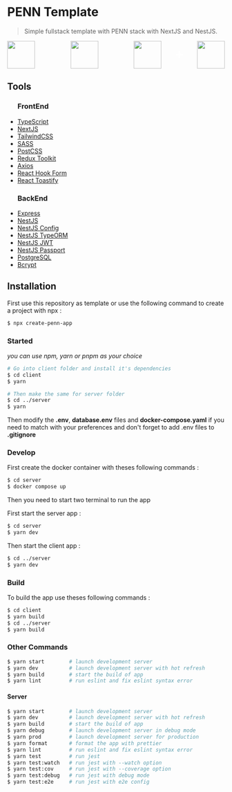 # PENN Template

> Simple fullstack template with PENN stack with NextJS and NestJS.

<div align="center" style="width: 100%; display: flex; justify-content: space-between; align-items: center">

  <img src="https://www.deleauvictor.fr/images/icons/Database/PostgreSQL.svg" width="64px" height="64px"/>

  <svg xmlns="http://www.w3.org/2000/svg" version="1.1" xmlns:xlink="http://www.w3.org/1999/xlink" xmlns:svgjs="http://svgjs.com/svgjs" width="16" height="16"      x="0" y="0" viewBox="0 0 401.994 401.994" style="enable-background:new 0 0 512 512" xml:space="preserve" class=""><g><path d="M394 154.175c-          5.331-5.33-11.806-7.994-19.417-7.994H255.811V27.406c0-7.611-2.666-14.084-7.994-19.414C242.488 2.666 236.02 0 228.398 0h-54.812c-7.612 0-14.084 2.663-19.414   7.993-5.33 5.33-7.994 11.803-7.994 19.414v118.775H27.407c-7.611 0-14.084 2.664-19.414 7.994S0 165.973 0 173.589v54.819c0 7.618 2.662 14.086 7.992 19.411 5.33   5.332 11.803 7.994 19.414 7.994h118.771V374.59c0 7.611 2.664 14.089 7.994 19.417 5.33 5.325 11.802 7.987 19.414 7.987h54.816c7.617 0 14.086-2.662 19.417-7.987 5.332-5.331 7.994-11.806 7.994-19.417V255.813h118.77c7.618 0 14.089-2.662 19.417-7.994 5.329-5.325 7.994-11.793 7.994-19.411v-54.819c-.002-7.616-2.661-14.087-7.993-19.414z" fill="#ffffff" data-original="#000000" class=""></path></g></svg>

  <img src="https://www.deleauvictor.fr/images/icons/Frameworks%20Back/express.svg" width="64px" height="64px"/>
  
  

  <svg xmlns="http://www.w3.org/2000/svg" version="1.1" xmlns:xlink="http://www.w3.org/1999/xlink" xmlns:svgjs="http://svgjs.com/svgjs" width="16" height="16"    x="0" y="0" viewBox="0 0 401.994 401.994" style="enable-background:new 0 0 512 512" xml:space="preserve" class=""><g><path d="M394 154.175c-  5.331-5.33-11.806-7.994-19.417-7.994H255.811V27.406c0-7.611-2.666-14.084-7.994-19.414C242.488 2.666 236.02 0 228.398 0h-54.812c-7.612 0-14.084 2.663-19.414 7.993-5.33 5.33-7.994 11.803-7.994 19.414v118.775H27.407c-7.611 0-14.084 2.664-19.414 7.994S0 165.973 0 173.589v54.819c0 7.618 2.662 14.086 7.992 19.411 5.33 5.332 11.803 7.994 19.414 7.994h118.771V374.59c0 7.611 2.664 14.089 7.994 19.417 5.33 5.325 11.802 7.987 19.414 7.987h54.816c7.617 0 14.086-2.662 19.417-7.987 5.332-5.331 7.994-11.806 7.994-19.417V255.813h118.77c7.618 0 14.089-2.662 19.417-7.994 5.329-5.325 7.994-11.793 7.994-19.411v-54.819c-.002-7.616-2.661-14.087-7.993-19.414z" fill="#ffffff" data-original="#000000" class=""></path></g></svg>

  <img src="https://www.deleauvictor.fr/images/icons/Frameworks%20Front/nextjs.svg" width="64px" height="64px"/>

  <svg xmlns="http://www.w3.org/2000/svg" version="1.1" xmlns:xlink="http://www.w3.org/1999/xlink" xmlns:svgjs="http://svgjs.com/svgjs" width="16" height="16"      x="0" y="0" viewBox="0 0 401.994 401.994" style="enable-background:new 0 0 512 512" xml:space="preserve" class=""><g><path d="M394 154.175c-5.331-5.33-11.806-7.994-19.417-7.994H255.811V27.406c0-7.611-2.666-14.084-7.994-19.414C242.488 2.666 236.02 0 228.398 0h-54.812c-7.612 0-14.084 2.663-19.414 7.993-5.33 5.33-7.994 11.803-7.994 19.414v118.775H27.407c-7.611 0-14.084 2.664-19.414 7.994S0 165.973 0 173.589v54.819c0 7.618 2.662 14.086 7.992 19.411 5.33 5.332 11.803 7.994 19.414 7.994h118.771V374.59c0 7.611 2.664 14.089 7.994 19.417 5.33 5.325 11.802 7.987 19.414 7.987h54.816c7.617 0 14.086-2.662 19.417-7.987 5.332-5.331 7.994-11.806 7.994-19.417V255.813h118.77c7.618 0 14.089-2.662 19.417-7.994 5.329-5.325 7.994-11.793 7.994-19.411v-54.819c-.002-7.616-2.661-14.087-7.993-19.414z" fill="#ffffff" data-original="#000000" class=""></path></g></svg>

  <img src="https://www.deleauvictor.fr/images/icons/Frameworks%20Back/nestjs.svg" width="64px" height="64px"/>

</div>

## Tools

<div style="width: 100%; dipslay: flex; flex-direction: row;">

<ul style="width: 45%;">
<h3>FrontEnd</h3>
<li><a href='https://www.typescriptlang.org/'>TypeScript</a></li>
<li><a href='https://nextjs.org/'>NextJS</a></li>
<li><a href='https://tailwindcss.com/'>TailwindCSS</a></li>
<li><a href='https://sass-lang.com/'>SASS</a></li>
<li><a href='https://postcss.org/'>PostCSS</a></li>
<li><a href='https://redux-toolkit.js.org/'>Redux Toolkit</a></li>
<li><a href='https://axios-http.com/'>Axios</a></li>
<li><a href='https://react-hook-form.com/'>React Hook Form</a></li>
<li><a href='https://github.com/fkhadra/react-toastify'>React Toastify</a></li>
</ul>

<ul style="width: 45%;">
<h3>BackEnd</h3>
<li><a href='https://expressjs.com/'>Express</a></li>
<li><a href='https://nestjs.com/'>NestJS</a></li>
<li><a href='https://github.com/nestjs/config'>NestJS Config</a></li>
<li><a href='https://github.com/nestjs/typeorm'>NestJS TypeORM</a></li>
<li><a href='https://github.com/nestjs/jwt'>NestJS JWT</a></li>
<li><a href='https://github.com/nestjs/passport'>NestJS Passport</a></li>
<li><a href='https://www.postgresql.org/'>PostgreSQL</a></li>
<li><a href='https://www.npmjs.com/package/bcrypt'>Bcrypt</a></li>
</ul>

</div>

## Installation

First use this repository as template or use the following command to create a project with npx :

```bash
$ npx create-penn-app
```

### Started

_you can use npm, yarn or pnpm as your choice_

```bash
# Go into client folder and install it's dependencies
$ cd client
$ yarn

# Then make the same for server folder
$ cd ../server
$ yarn
```

Then modify the **.env**, **database.env** files and **docker-compose.yaml** if you need to match with your preferences and don't forget to add .env files to **.gitignore**

### Develop

First create the docker container with theses following commands :

```bash
$ cd server
$ docker compose up
```

Then you need to start two terminal to run the app

First start the server app :

```bash
$ cd server
$ yarn dev
```

Then start the client app :

```bash
$ cd ../server
$ yarn dev
```

### Build

To build the app use theses following commands :

```bash
$ cd client
$ yarn build
$ cd ../server
$ yarn build
```

### Other Commands

```bash
$ yarn start        # launch development server
$ yarn dev          # launch development server with hot refresh
$ yarn build        # start the build of app
$ yarn lint         # run eslint and fix eslint syntax error
```

#### Server

```bash
$ yarn start        # launch development server
$ yarn dev          # launch development server with hot refresh
$ yarn build        # start the build of app
$ yarn debug        # launch development server in debug mode
$ yarn prod         # launch development server for production
$ yarn format       # format the app with prettier
$ yarn lint         # run eslint and fix eslint syntax error
$ yarn test         # run jest
$ yarn test:watch   # run jest with --watch option
$ yarn test:cov     # run jest with --coverage option
$ yarn test:debug   # run jest with debug mode
$ yarn test:e2e     # run jest with e2e config
```
